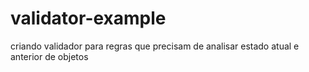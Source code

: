 # validator-example
criando validador para regras  que precisam de  analisar estado atual  e anterior de objetos 
